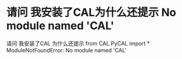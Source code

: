 # 请问 我安装了CAL为什么还提示  No module named 'CAL'

请问 我安装了CAL 为什么还提示 
from CAL.PyCAL import *
ModuleNotFoundError: No module named 'CAL'
